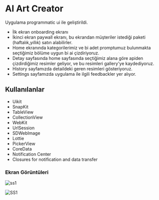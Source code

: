 # AI Art Creator
Uygulama programmatic ui ile geliştirildi.
- İlk ekran onboarding ekranı
- İkinci ekran paywall ekranı, bu ekrandan müşteriler istediği paketi (haftalık,yıllık) satın alabilirler.
- Home ekranında kategorilerimiz ve bi adet promptumuz bulunmakta seçtiğimiz bölüme uygun bi ai çizdiriyoruz.
- Detay sayfasında home sayfasında seçtiğimiz alana göre apiden çizdirdiğimiz resimler geliyor, ve bu resimleri gallery'ye kaydediyoruz.
- History sayfamızda detaildeki geren resimleri gösteriyoruz.
- Settings sayfamızda uygulama ile ilgili feedbackler yer alıyor.
## Kullanılanlar 
- Uikit
- SnapKit
- TableView
- CollectionView
- WebKit
- UrlSession 
- SDWebImage 
- Lottie
- PickerView 
- CoreData
- Notification Center
- Closures for notification and data transfer
### Ekran Görüntüleri 


![ss1](https://user-images.githubusercontent.com/107872054/208296102-f7d38211-e926-489a-896b-d7a47e761603.png)


![SS1](https://user-images.githubusercontent.com/107872054/208296387-17a9f6e0-aa4f-4b04-9d5e-bd9c031c6674.png)


